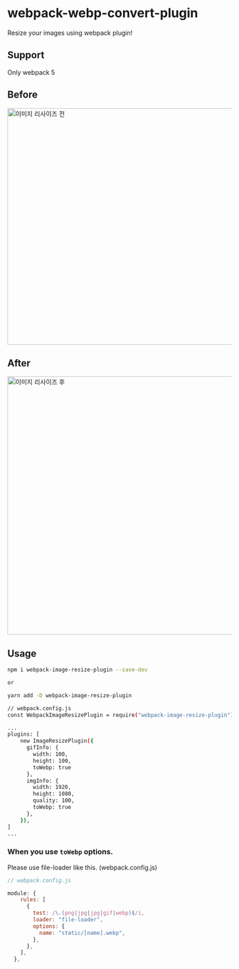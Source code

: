 # webpack-webp-convert-plugin

Resize your images using webpack plugin!

## Support

Only webpack 5

## Before

<img width="532" alt="이미지 리사이즈 전" src="https://user-images.githubusercontent.com/42544600/131217247-ff6c2719-65a7-4d47-8221-21300ac4fe66.png">

## After

<img width="581" alt="이미지 리사이즈 후" src="https://user-images.githubusercontent.com/42544600/131217340-7dc0d07e-a61a-49d8-b728-311c1c40e366.png">

## Usage

```sh
npm i webpack-image-resize-plugin --save-dev

or

yarn add -D webpack-image-resize-plugin
```

```sh
// webpack.config.js
const WebpackImageResizePlugin = require("webpack-image-resize-plugin");

...
plugins: [
    new ImageResizePlugin({
      gifInfo: {
        width: 100,
        height: 100,
        toWebp: true
      },
      imgInfo: {
        width: 1920,
        height: 1080,
        quality: 100,
        toWebp: true
      },
    }),
]
...
```

### When you use `toWebp` options.

Please use file-loader like this. (webpack.config.js)

```js
// webpack.config.js

module: {
    rules: [
      {
        test: /\.(png|jpg|jpg|gif|webp)$/i,
        loader: "file-loader",
        options: {
          name: "static/[name].webp",
        },
      },
    ],
  },
```
